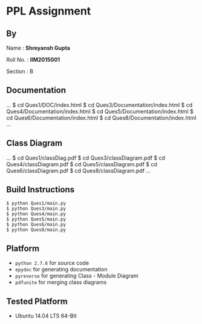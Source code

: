# PPL Assignment

## By

Name : __Shreyansh Gupta__

Roll No. : __IIM2015001__

Section : B

## Documentation
...
$ cd Ques1/DOC/index.html
$ cd Ques3/Documentation/index.html
$ cd Ques4/Documentation/index.html
$ cd Ques5/Documentation/index.html
$ cd Ques6/Documentation/index.html
$ cd Ques8/Documentation/index.html
...

## Class Diagram

...
$ cd Ques1/classDiag.pdf
$ cd Ques3/classDiagram.pdf
$ cd Ques4/classDiagram.pdf
$ cd Ques5/classDiagram.pdf
$ cd Ques6/classDiagram.pdf
$ cd Ques8/classDiagram.pdf
...

## Build Instructions

```
$ python Ques1/main.py
$ python Ques3/main.py
$ python Ques4/main.py
$ python Ques5/main.py
$ python Ques6/main.py
$ python Ques8/main.py
```

## Platform

* `python 2.7.6` for source code
* `epydoc` for generating documentation
* `pyreverse` for generating Class - Module Diagram
* `pdfunite` for merging class diagrams

## Tested Platform

* Ubuntu 14.04 LTS 64-Bit
